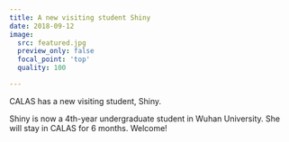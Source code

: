 ```yaml
---
title: A new visiting student Shiny
date: 2018-09-12
image:
  src: featured.jpg
  preview_only: false
  focal_point: 'top'
  quality: 100

---
```

CALAS has a new visiting student, Shiny.
<!--more-->
 Shiny is now a 4th-year undergraduate student in Wuhan University. She will stay in CALAS for 6 months. Welcome!